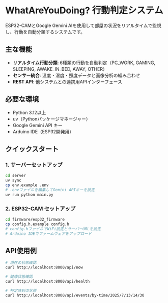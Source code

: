 # WhatAreYouDoing? 行動判定システム

ESP32-CAMとGoogle Gemini AIを使用して部屋の状況をリアルタイムで監視し、行動を自動分類するシステムです。

## 主な機能

- **リアルタイム行動分類**: 6種類の行動を自動判定（PC_WORK, GAMING, SLEEPING, AWAKE_IN_BED, AWAY, OTHER）
- **センサー統合**: 温度・湿度・照度データと画像分析の組み合わせ
- **REST API**: 他システムとの連携用APIインターフェース

## 必要な環境

- Python 3.12以上
- uv（Pythonパッケージマネージャー）
- Google Gemini API キー
- Arduino IDE（ESP32開発用）

## クイックスタート

### 1. サーバーセットアップ

```bash
cd server
uv sync
cp env.example .env
# .envファイルを編集してGemini APIキーを設定
uv run python main.py
```

### 2. ESP32-CAM セットアップ

```bash
cd firmware/esp32_firmware
cp config.h.example config.h
# config.hファイルでWiFi設定とサーバーURLを設定
# Arduino IDEでファームウェアをアップロード
```

## API使用例

```bash
# 現在の状態確認
curl http://localhost:8000/api/now

# 健康状態確認
curl http://localhost:8000/api/health

# 特定時刻の状態
curl http://localhost:8000/api/events/by-time/2025/7/13/14/30
```
